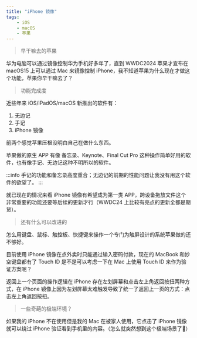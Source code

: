```yaml
---
title: "iPhone 镜像"
tags:
    - iOS
    - macOS
    - 苹果
---
```


> 早干嘛去的苹果

华为电脑可以通过镜像控制华为手机好多年了，直到 WWDC2024 苹果才宣布在 macOS15 上可以通过 Mac 来镜像控制 iPhone，我不知道苹果为什么现在才做这个功能，苹果你早干嘛去了？

> 功能完成度

近些年来 iOS/iPadOS/macOS 新推出的软件有：

1. 无边记
2. 手记
3. iPhone 镜像

前两个感觉苹果压根没明白自己在做什么东西。

苹果做的原生 APP 有像 备忘录、Keynote、Final Cut Pro 这种操作简单好用的软件，也有像手记、无边记这种不明所以的软件。

:::info
手记的功能和备忘录高度重合；无边记的前期的性能问题让我没有用这个软件的欲望了。
:::

就已现在的情况来看 iPhone 镜像有希望成为第一类 APP，跨设备拖放文件这个非常重要的功能还要等后续的更新才行（WWDC24 上比较有亮点的更新全都是期货）。

> 还有什么可以改进的

怎么用键盘、鼠标、触控板、快捷键来操作一个专门为触屏设计的系统苹果做的还不够好。

目前使用 iPhone 镜像在点外卖时只能通过输入密码付款，现在的 MacBook 和妙空键盘都有了 Touch ID 是不是可以考虑一下在 Mac 上使用 Touch ID 来作为验证方案呢？


返回上一个页面的操作逻辑在 iPhone 存在左划屏幕和点击左上角返回按扭两种方式，在 iPhone 镜像上因为左划屏幕太难触发导致了统一了返回上一页的方式：点击左上角返回按扭。

> 一些奇葩的极端环境？

如果我的 iPhone 不在使用但是我的 Mac 在被家人使用，它点击了 iPhone 镜像就可以绕过 iPhone 验证看到手机里的内容。（怎么就突然想到这个极端场景了🤣）


